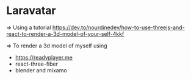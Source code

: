 # Laravatar

=> Using a tutorial 
https://dev.to/nourdinedev/how-to-use-threejs-and-react-to-render-a-3d-model-of-your-self-4kkf

=> To render a 3d model of myself using
- https://readyplayer.me
- react-three-fiber
- blender and mixamo

